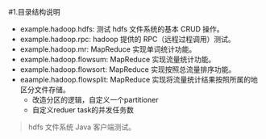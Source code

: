 #1.目录结构说明
- example.hadoop.hdfs: 测试 hdfs 文件系统的基本 CRUD 操作。
- example.hadoop.rpc: hadoop 提供的 RPC（远程过程调用）测试。
- example.hadoop.mr: MapReduce 实现单词统计功能。
- example.hadoop.flowsum: MapReduce 实现流量统计功能。
- example.hadoop.flowsort: MapReduce 实现按照总流量排序功能。
- eaample.hadoop.flowsplit: MapReduce 实现将流量统计结果按照所属的地区分文件存储。
    - 改造分区的逻辑，自定义一个partitioner
    - 自定义reduer task的并发任务数
> hdfs 文件系统 Java 客户端测试。